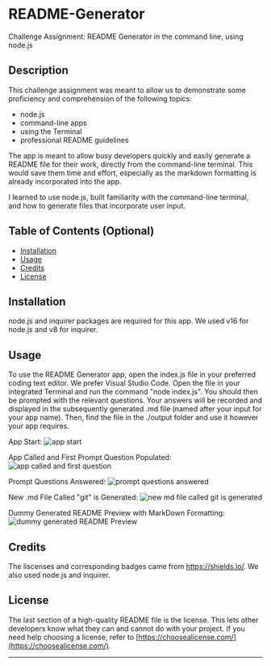 # README-Generator

Challenge Assignment: README Generator in the command line, using node.js

## Description

This challenge assignment was meant to allow us to demonstrate some proficiency and comprehension of the following topics: 
- node.js
- command-line apps
- using the Terminal
- professional README guidelines

The app is meant to allow busy developers quickly and easily generate a README file for their work, directly from the command-line terminal.  This would save them time and effort, especially as the markdown formatting is already incorporated into the app.  

I learned to use node.js, built familiarity with the command-line terminal, and how to generate files that incorporate user input.  

## Table of Contents (Optional)

- [Installation](#installation)
- [Usage](#usage)
- [Credits](#credits)
- [License](#license)

## Installation

node.js and inquirer packages are required for this app.  We used v16 for node.js and v8 for inquirer.

## Usage

To use the README Generator app, open the index.js file in your preferred coding text editor. We prefer Visual Studio Code.  Open the file in your integrated Terminal and run the command "node index.js".  You should then be prompted with the relevant questions.  Your answers will be recorded and displayed in the subsequently generated .md file (named after your input for your app name).  Then, find the file in the ./output folder and use it however your app requires. 

App Start: 
![app start](https://user-images.githubusercontent.com/28368622/179852622-55b6134e-fa8e-4229-b551-e0e7371e7930.png)

App Called and First Prompt Question Populated:
![app called and first question](https://user-images.githubusercontent.com/28368622/179852691-04671ae1-f462-4606-a403-85312c627286.png)

Prompt Questions Answered: 
![prompt questions answered](https://user-images.githubusercontent.com/28368622/179852722-06a8f5d2-d0c9-4a80-9eee-77a309b4e5a3.png)

New .md File Called "git" is Generated: 
![new md file called git is generated](https://user-images.githubusercontent.com/28368622/179852785-f14530d5-7c5f-473f-afeb-3dffd86c14fc.png)

Dummy Generated README Preview with MarkDown Formatting: 
![dummy generated README Preview ](https://user-images.githubusercontent.com/28368622/179852840-2ea43865-1a06-4e4e-81dd-3433d9d421c1.png)

## Credits

The liscenses and corresponding badges came from <https://shields.io/>. 
We also used node.js and inquirer.

## License

The last section of a high-quality README file is the license. This lets other developers know what they can and cannot do with your project. If you need help choosing a license, refer to [https://choosealicense.com/](https://choosealicense.com/).

---

